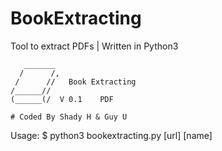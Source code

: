 # BookExtracting

Tool to extract PDFs
| Written in Python3 

       _______
      /      /,    
     /      //   Book Extracting
    /______//          
    (______(/  V 0.1    PDF  
    
    # Coded By Shady H & Guy U
   
   
Usage: $ python3 bookextracting.py [url] [name]
